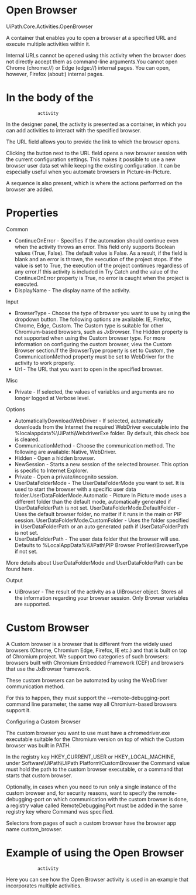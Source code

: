 ﻿# Open Browser

UiPath.Core.Activities.OpenBrowser

A container that enables you to open a browser at a specified URL and execute multiple
            activities within it.

Internal URLs cannot be opened using this activity when the browser does not
                    directly accept them as command-line arguments.You cannot open Chrome (chrome://) or Edge
                        (edge://) internal pages. You can open, however, Firefox
                        (about:) internal pages.

# In the body of the
                activity

In the designer panel, the activity is presented as a container,
                in which you can add activities to interact with the specified browser.

The
                URL field allows you to provide the link to which the browser opens.

Clicking
                the  button next to the URL field opens a new
                browser session with the current configuration settings. This makes it possible to
                use a new browser user data set while keeping the existing configuration. It can be
                especially useful when you automate browsers in Picture-in-Picture.

A
                sequence is also present, which is where the actions performed on the browser are
                added.

# Properties

Common

* ContinueOnError - Specifies if the automation should continue even when the activity throws an error. This field only supports Boolean values (True, False). The default value is False. As a result, if the field is blank and an error is thrown, the execution of the project stops. If the value is set to True, the execution of the project continues regardless of any error.If this activity is included in Try Catch and the value of the ContinueOnError property is True, no error is caught when the project is executed.
* DisplayName - The display name of the activity.

Input

* BrowserType - Choose the type of browser you want to use by using the dropdown button. The following options are available: IE, Firefox, Chrome, Edge, Custom. The Custom type is suitable for other Chromium-based browsers, such as JxBrowser. The Hidden property is not supported when using the Custom browser type. For more information on configuring the custom browser, view the Custom Browser section.If the BrowserType property is set to Custom, the CommunicationMethod property must be set to WebDriver for the activity to work properly.
* Url - The URL that you want to open in the specified browser.

Misc

* Private - If selected, the values of variables and arguments are no longer logged at Verbose level.

Options

* AutomaticallyDownloadWebDriver - If selected, automatically downloads from the Internet the required WebDriver executable into the %localappdata%\UiPath\WebdriverExe folder. By default, this check box is cleared.
* CommunicationMethod - Choose the communication method. The following are available: Native, WebDriver.
* Hidden - Open a hidden browser.
* NewSession - Starts a new session of the selected browser. This option is specific to Internet Explorer.
* Private - Open a private/incognito session.
* UserDataFolderMode - The UserDataFolderMode you want to set. It is used to start the browser with a specific user data folder.UserDataFolderMode.Automatic - Picture In Picture mode uses a different folder than the default mode, automatically generated if UserDataFolderPath is not set. UserDataFolderMode.DefaultFolder - Uses the default browser folder, no matter if it runs in the main or PIP session. UserDataFolderMode.CustomFolder - Uses the folder specified in UserDataFolderPath or an auto generated path if UserDataFolderPath is not set.
* UserDataFolderPath - The user data folder that the browser will use. Defaults to %LocalAppData%\UiPath\PIP Browser Profiles\BrowserType if not set.

More details about UserDataFolderMode and UserDataFolderPath can
                be found here.

Output

* UiBrowser - The result of the activity as a UiBrowser object. Stores all the information regarding your browser session. Only Browser variables are supported.

# Custom Browser

A
                    Custom browser is a browser that is different from the widely used
                browsers (Chrome, Chromium Edge, Firefox, IE etc.) and that is built on top of
                Chromium project. We support two categories of such browsers: browsers built with
                Chromium Embedded Framework (CEF) and browsers that use the JxBrowser
                framework.

These custom browsers can be automated by using the
                    WebDriver communication method.

For this to happen, they must
                support the --remote-debugging-port command line parameter, the
                same way all Chromium-based browsers support it.

Configuring
                a Custom Browser

The custom browser you want to use must have a
                    chromedriver.exe executable suitable for the Chromium version
                on top of which the Custom browser was built in PATH.

In the
                registry key HKEY_CURRENT_USER or
                    HKEY_LOCAL_MACHINE, under Software\UiPath\UiPath
                    Platform\CustomBrowser the Command value must hold the path to
                the custom browser executable, or a command that starts that custom
                browser.

Optionally, in cases when you need to run only a single instance of
                the custom browser and, for security reasons, want to specify the
                remote-debugging-port on which communication with the custom browser is done, a
                registry value called RemoteDebuggingPort must be added in the same
                registry key where Command was specified.

Selectors from pages of such
                a custom browser have the browser app name
            custom_browser.

# Example of using the Open Browser
                activity

Here you can see how
                the Open Browser activity is used in an example that incorporates multiple
                activities.
